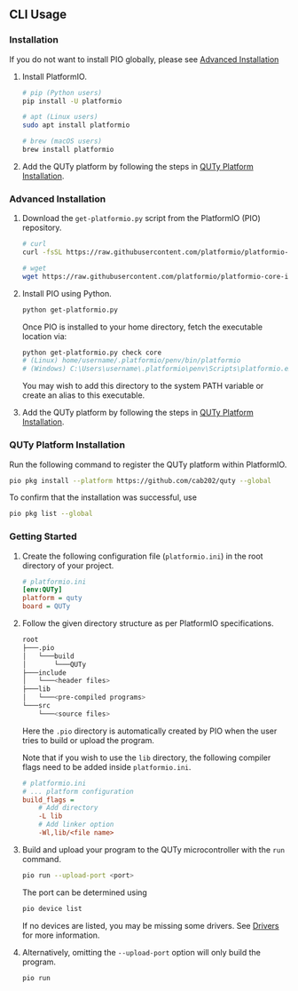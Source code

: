 ## CLI Usage

### Installation

If you do not want to install PIO globally, please see [Advanced Installation](#advanced-installation)

1. Install PlatformIO.

    ```bash
    # pip (Python users)
    pip install -U platformio

    # apt (Linux users)
    sudo apt install platformio

    # brew (macOS users)
    brew install platformio
    ```

2. Add the QUTy platform by following the steps in [QUTy Platform Installation](#quty-platform-installation).

### Advanced Installation

1. Download the `get-platformio.py` script from the PlatformIO (PIO) repository.

    ```bash
    # curl
    curl -fsSL https://raw.githubusercontent.com/platformio/platformio-core-installer/master/get-platformio.py -o get-platformio.py

    # wget
    wget https://raw.githubusercontent.com/platformio/platformio-core-installer/master/get-platformio.py -O get-platformio.py
    ```

2. Install PIO using Python.

    ```bash
    python get-platformio.py
    ```

    Once PIO is installed to your home directory, fetch the executable location via:

    ```bash
    python get-platformio.py check core
    # (Linux) home/username/.platformio/penv/bin/platformio
    # (Windows) C:\Users\username\.platformio\penv\Scripts\platformio.exe
    ```

    You may wish to add this directory to the system PATH variable or create an alias to this executable.

3. Add the QUTy platform by following the steps in [QUTy Platform Installation](#quty-platform-installation).

### QUTy Platform Installation

Run the following command to register the QUTy platform within PlatformIO.

```bash
pio pkg install --platform https://github.com/cab202/quty --global
```

To confirm that the installation was successful, use

```bash
pio pkg list --global
```

### Getting Started

1. Create the following configuration file (`platformio.ini`) in the root directory of your project.

    ```ini
    # platformio.ini
    [env:QUTy]
    platform = quty
    board = QUTy
    ```

2. Follow the given directory structure as per PlatformIO specifications.

    ```bash
    root
    ├───.pio
    │   └───build
    │       └───QUTy
    ├───include
    │   └───<header files>
    ├───lib
    │   └───<pre-compiled programs>
    └───src
        └───<source files>
    ```

    Here the `.pio` directory is automatically created by PIO when the user tries to build or upload the program.

    Note that if you wish to use the `lib` directory, the following compiler flags need to be added inside `platformio.ini`.

    ```ini
    # platformio.ini
    # ... platform configuration
    build_flags =
        # Add directory
        -L lib
        # Add linker option
        -Wl,lib/<file name>
    ```

3. Build and upload your program to the QUTy microcontroller with the `run` command.

    ```bash
    pio run --upload-port <port>
    ```

    The port can be determined using

    ```bash
    pio device list
    ```

    If no devices are listed, you may be missing some drivers. See [Drivers](index.md#drivers) for more information.

4. Alternatively, omitting the `--upload-port` option will only build the program.

    ```bash
    pio run
    ```
